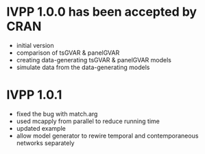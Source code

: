 # IVPP 1.0.0 has been accepted by CRAN
  * initial version
  * comparison of tsGVAR & panelGVAR
  * creating data-generating tsGVAR & panelGVAR models
  * simulate data from the data-generating models


# IVPP 1.0.1 
  * fixed the bug with match.arg
  * used mcapply from parallel to reduce running time
  * updated example 
  * allow model generator to rewire temporal and contemporaneous networks separately
